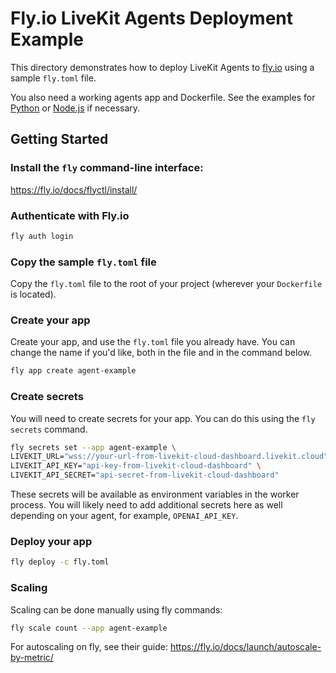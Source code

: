 # Fly.io LiveKit Agents Deployment Example

This directory demonstrates how to deploy LiveKit Agents to [fly.io](https://fly.io) using a sample `fly.toml` file.

You also need a working agents app and Dockerfile. See the examples for [Python](/python-agent-example-app) or [Node.js](/node-agent-example-docker) if necessary.


## Getting Started

### Install the `fly` command-line interface:

https://fly.io/docs/flyctl/install/

### Authenticate with Fly.io

```bash
fly auth login
```

### Copy the sample `fly.toml` file

Copy the `fly.toml` file to the root of your project (wherever your `Dockerfile` is located).

### Create your app

Create your app, and use the `fly.toml` file you already have. You can change the name if you'd like, both in the file and in the command below.

```bash
fly app create agent-example
```

### Create secrets

You will need to create secrets for your app. You can do this using the `fly secrets` command.

```bash
fly secrets set --app agent-example \
LIVEKIT_URL="wss://your-url-from-livekit-cloud-dashboard.livekit.cloud" \
LIVEKIT_API_KEY="api-key-from-livekit-cloud-dashboard" \
LIVEKIT_API_SECRET="api-secret-from-livekit-cloud-dashboard"
```

These secrets will be available as environment variables in the worker process. You will likely need to add additional secrets here as well depending on your agent, for example, `OPENAI_API_KEY`.

### Deploy your app

```bash
fly deploy -c fly.toml 
```

### Scaling

Scaling can be done manually using fly commands:

```bash
fly scale count --app agent-example
```

For autoscaling on fly, see their guide: https://fly.io/docs/launch/autoscale-by-metric/
